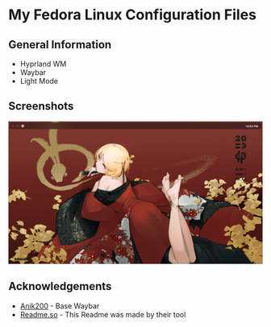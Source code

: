 
# My Fedora Linux Configuration Files



## General Information

- Hyprland WM
- Waybar
- Light Mode



## Screenshots

![App Screenshot](https://raw.githubusercontent.com/Florine0928/fedora-configs/refs/heads/home/prntscrn.png)


## Acknowledgements

 - [Anik200](https://github.com/Anik200/dotfiles/tree/super-waybar) - Base Waybar
 - [Readme.so](readme.so) - This Readme was made by their tool
